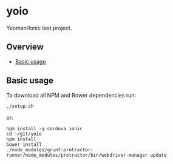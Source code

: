 # yoio
Yeoman/Ionic test project.


## Overview
* [Basic usage](#basic-usage)


## Basic usage
To download all NPM and Bower dependencies run:

    ./setup.sh

or:

    npm install -g cordova ionic
    cd ~/git/yoio
    npm install
    bower install
    ./node_modules/grunt-protractor-runner/node_modules/protractor/bin/webdriver-manager update
